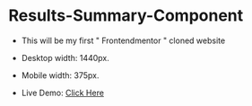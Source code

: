 # Results-Summary-Component
  - This will be my first " Frontendmentor " cloned website

  - Desktop width: 1440px.
  - Mobile width: 375px.

  - Live Demo: [Click Here](https://jinshin19.github.io/Results-Summary-Component/)